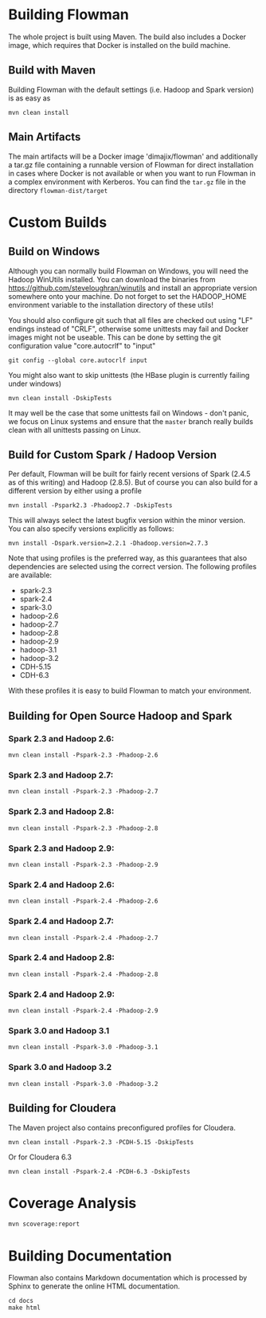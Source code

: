 # Building Flowman

The whole project is built using Maven. The build also includes a Docker image, which requires that Docker
is installed on the build machine.

## Build with Maven

Building Flowman with the default settings (i.e. Hadoop and Spark version) is as easy as

```shell
mvn clean install
```

## Main Artifacts

The main artifacts will be a Docker image 'dimajix/flowman' and additionally a tar.gz file containing a runnable 
version of Flowman for direct installation in cases where Docker is not available or when you want to run Flowman 
in a complex environment with Kerberos. You can find the `tar.gz` file in the directory `flowman-dist/target`


# Custom Builds

## Build on Windows

Although you can normally build Flowman on Windows, you will need the Hadoop WinUtils installed. You can download
the binaries from https://github.com/steveloughran/winutils and install an appropriate version somewhere onto your 
machine. Do not forget to set the HADOOP_HOME environment variable to the installation directory of these utils!

You should also configure git such that all files are checked out using "LF" endings instead of "CRLF", otherwise
some unittests may fail and Docker images might not be useable. This can be done by setting the git configuration
value "core.autocrlf" to "input"

```shell
git config --global core.autocrlf input
```

You might also want to skip unittests (the HBase plugin is currently failing under windows)

```shell
mvn clean install -DskipTests
```
    
It may well be the case that some unittests fail on Windows - don't panic, we focus on Linux systems and ensure that
the `master` branch really builds clean with all unittests passing on Linux.


## Build for Custom Spark / Hadoop Version

Per default, Flowman will be built for fairly recent versions of Spark (2.4.5 as of this writing) and Hadoop (2.8.5). 
But of course you can also build for a different version by either using a profile

```shell
mvn install -Pspark2.3 -Phadoop2.7 -DskipTests
```
 
This will always select the latest bugfix version within the minor version. You can also specify versions explicitly 
as follows:    

```shell
mvn install -Dspark.version=2.2.1 -Dhadoop.version=2.7.3
```
        
Note that using profiles is the preferred way, as this guarantees that also dependencies are selected
using the correct version. The following profiles are available:

* spark-2.3
* spark-2.4
* spark-3.0
* hadoop-2.6
* hadoop-2.7
* hadoop-2.8
* hadoop-2.9
* hadoop-3.1
* hadoop-3.2
* CDH-5.15
* CDH-6.3

With these profiles it is easy to build Flowman to match your environment. 

## Building for Open Source Hadoop and Spark

### Spark 2.3 and Hadoop 2.6:

```shell
mvn clean install -Pspark-2.3 -Phadoop-2.6
```

### Spark 2.3 and Hadoop 2.7:

```shell
mvn clean install -Pspark-2.3 -Phadoop-2.7
```

### Spark 2.3 and Hadoop 2.8:

```shell
mvn clean install -Pspark-2.3 -Phadoop-2.8
```

### Spark 2.3 and Hadoop 2.9:

```shell
mvn clean install -Pspark-2.3 -Phadoop-2.9
```

### Spark 2.4 and Hadoop 2.6:

```shell
mvn clean install -Pspark-2.4 -Phadoop-2.6
```

### Spark 2.4 and Hadoop 2.7:

```shell
mvn clean install -Pspark-2.4 -Phadoop-2.7
```

### Spark 2.4 and Hadoop 2.8:

```shell
mvn clean install -Pspark-2.4 -Phadoop-2.8
```

### Spark 2.4 and Hadoop 2.9:

```shell
mvn clean install -Pspark-2.4 -Phadoop-2.9
```

### Spark 3.0 and Hadoop 3.1

```shell
mvn clean install -Pspark-3.0 -Phadoop-3.1
```

### Spark 3.0 and Hadoop 3.2

```shell
mvn clean install -Pspark-3.0 -Phadoop-3.2
```

## Building for Cloudera

The Maven project also contains preconfigured profiles for Cloudera.

```shell
mvn clean install -Pspark-2.3 -PCDH-5.15 -DskipTests
```
    
Or for Cloudera 6.3 

```shell
mvn clean install -Pspark-2.4 -PCDH-6.3 -DskipTests
```

# Coverage Analysis
```shell
mvn scoverage:report
```

# Building Documentation

Flowman also contains Markdown documentation which is processed by Sphinx to generate the online HTML documentation.

    cd docs
    make html
